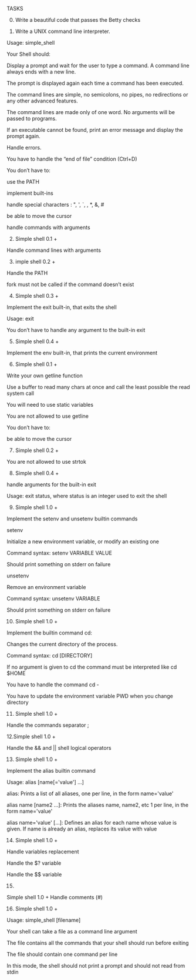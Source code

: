 TASKS

0. Write a beautiful code that passes the Betty checks

1. Write a UNIX command line interpreter.



Usage: simple_shell

Your Shell should:



Display a prompt and wait for the user to type a command. A command line always ends with a new line.

The prompt is displayed again each time a command has been executed.

The command lines are simple, no semicolons, no pipes, no redirections or any other advanced features.

The command lines are made only of one word. No arguments will be passed to programs.

If an executable cannot be found, print an error message and display the prompt again.

Handle errors.

You have to handle the “end of file” condition (Ctrl+D)

You don’t have to:

use the PATH

implement built-ins

handle special characters : ", ', `, \, *, &, #

be able to move the cursor

handle commands with arguments

2. Simple shell 0.1 +

Handle command lines with arguments

3. imple shell 0.2 +

Handle the PATH

fork must not be called if the command doesn’t exist

4. Simple shell 0.3 +

Implement the exit built-in, that exits the shell

Usage: exit

You don’t have to handle any argument to the built-in exit

5. Simple shell 0.4 +

Implement the env built-in, that prints the current environment

6. Simple shell 0.1 +

Write your own getline function

Use a buffer to read many chars at once and call the least possible the read system call

You will need to use static variables

You are not allowed to use getline

You don’t have to:

be able to move the cursor

7. Simple shell 0.2 +

You are not allowed to use strtok

8. Simple shell 0.4 +

handle arguments for the built-in exit

Usage: exit status, where status is an integer used to exit the shell

9. Simple shell 1.0 +



Implement the setenv and unsetenv builtin commands



setenv

Initialize a new environment variable, or modify an existing one

Command syntax: setenv VARIABLE VALUE

Should print something on stderr on failure

unsetenv

Remove an environment variable

Command syntax: unsetenv VARIABLE

Should print something on stderr on failure

10. Simple shell 1.0 +



Implement the builtin command cd:



Changes the current directory of the process.

Command syntax: cd [DIRECTORY]

If no argument is given to cd the command must be interpreted like cd $HOME

You have to handle the command cd -

You have to update the environment variable PWD when you change directory

11. Simple shell 1.0 +



Handle the commands separator ;

12.Simple shell 1.0 +



Handle the && and || shell logical operators

13. Simple shell 1.0 +



Implement the alias builtin command

Usage: alias [name[='value'] ...]

alias: Prints a list of all aliases, one per line, in the form name='value'

alias name [name2 ...]: Prints the aliases name, name2, etc 1 per line, in the form name='value'

alias name='value' [...]: Defines an alias for each name whose value is given. If name is already an alias, replaces its value with value

14. Simple shell 1.0 +



Handle variables replacement

Handle the $? variable

Handle the $$ variable

15.
Simple shell 1.0 +
Handle comments (#)

16. Simple shell 1.0 +

Usage: simple_shell [filename]

Your shell can take a file as a command line argument

The file contains all the commands that your shell should run before exiting

The file should contain one command per line

In this mode, the shell should not print a prompt and should not read from stdin
